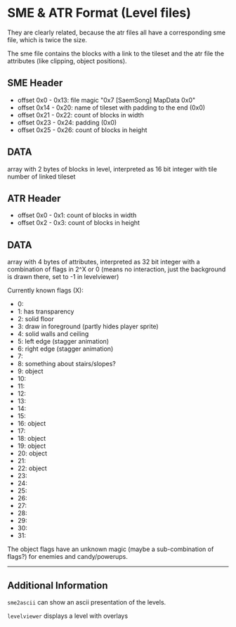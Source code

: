 SME & ATR Format (Level files)
==============================

They are clearly related, because the atr files all have a corresponding sme
file, which is twice the size.

The sme file contains the blocks with a link to the tileset and the atr
file the attributes (like clipping, object positions).

SME Header
----------

 * offset 0x0 - 0x13: file magic "0x7 [SaemSong] MapData 0x0"
 * offset 0x14 - 0x20: name of tileset with padding to the end (0x0)
 * offset 0x21 - 0x22: count of blocks in width
 * offset 0x23 - 0x24: padding (0x0)
 * offset 0x25 - 0x26: count of blocks in height

DATA
----

array with 2 bytes of blocks in level, interpreted as 16 bit integer with tile
number of linked tileset

ATR Header
----------

 * offset 0x0 - 0x1: count of blocks in width
 * offset 0x2 - 0x3: count of blocks in height

DATA
----

array with 4 bytes of attributes, interpreted as 32 bit integer with a
combination of flags in 2^X or 0 (means no interaction, just the background
is drawn there, set to -1 in levelviewer)

Currently known flags (X):

 * 0:
 * 1: has transparency
 * 2: solid floor
 * 3: draw in foreground (partly hides player sprite)
 * 4: solid walls and ceiling
 * 5: left edge (stagger animation)
 * 6: right edge (stagger animation)
 * 7:
 * 8: something about stairs/slopes?
 * 9: object
 * 10:
 * 11:
 * 12:
 * 13:
 * 14:
 * 15:
 * 16: object
 * 17:
 * 18: object
 * 19: object
 * 20: object
 * 21:
 * 22: object
 * 23:
 * 24:
 * 25:
 * 26:
 * 27:
 * 28:
 * 29:
 * 30:
 * 31:

The object flags have an unknown magic (maybe a sub-combination of flags?) for
enemies and candy/powerups.

---

Additional Information
----------------------

```sme2ascii``` can show an ascii presentation of the levels.

```levelviewer``` displays a level with overlays
